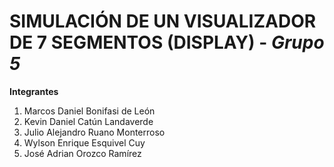 # SIMULACIÓN DE UN VISUALIZADOR DE 7 SEGMENTOS (DISPLAY) - *Grupo 5*

**Integrantes**
1. Marcos Daniel Bonifasi de León
2. Kevin Daniel Catún Landaverde
3. Julio Alejandro Ruano Monterroso
4. Wylson Enrique Esquivel Cuy
5. José Adrian Orozco Ramírez


